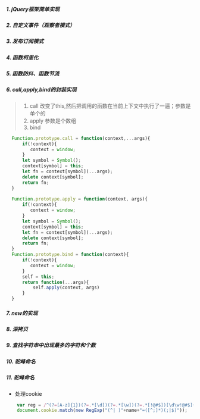 ##### 1. jQuery框架简单实现
##### 2. 自定义事件（观察者模式）
##### 3. 发布订阅模式
##### 4. 函数柯里化
##### 5. 函数防抖、函数节流
##### 6. call,apply,bind的封装实现
> 1. call 改变了this,然后把调用的函数在当前上下文中执行了一遍；参数是单个的
> 2. apply 参数是个数组
> 3. bind

  ```javascript
    Function.prototype.call = function(context,...args){
        if(!context){
           context = window;
        }
        let symbol = Symbol();
        context[symbol] = this;
        let fn = context[symbol](...args);
        delete context[symbol];
        return fn;
    } 
    
    Function.prototype.apply = function(context, args){
        if(!context){
           context = window;
        }
        let symbol = Symbol();
        context[symbol] = this;
        let fn = context[symbol](...args);
        delete context[symbol];
        return fn;        
    }
    Function.prototype.bind = function(context){
        if(!context){
           context = window;
        }
        self = this;
        return function(...args){
            self.apply(context, args)
        }
    }
  ```
##### 7. new的实现
##### 8. 深拷贝
##### 9. 查找字符串中出现最多的字符和个数
##### 10. 驼峰命名
##### 11. 驼峰命名
  - 处理cookie
  ```javascript
      var reg = /^(?=[A-z]{1})(?=.*[\d])(?=.*[\w])(?=.*[!@#$])[\d\w!@#$]{5}$/i
      document.cookie.match(new RegExp("(^| )"+name+"=([^;]*)(;|$)"));
  ```

